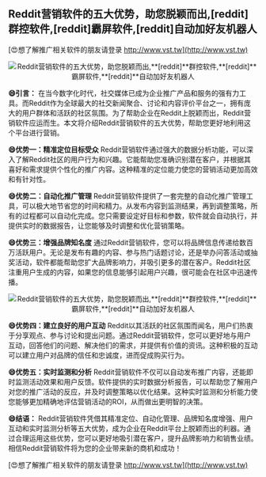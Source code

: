 ## **Reddit营销软件的五大优势，助您脱颖而出,**[reddit]**群控软件,**[reddit]**霸屏软件,**[reddit]**自动加好友机器人**

[😍想了解推广相关软件的朋友请登录 http://www.vst.tw](http://www.vst.tw)

 <center><img src="https://vst.tw/MP4/tuiguang/png/5.png" alt="Reddit营销软件的五大优势，助您脱颖而出,**[reddit]**群控软件,**[reddit]**霸屏软件,**[reddit]**自动加好友机器人"></center>

**😄引言：**
在当今数字化时代，社交媒体已成为企业推广产品和服务的强有力工具。而Reddit作为全球最大的社交新闻聚合、讨论和内容评价平台之一，拥有庞大的用户群体和活跃的社区氛围。为了帮助企业在Reddit上脱颖而出，Reddit营销软件应运而生。本文将介绍Reddit营销软件的五大优势，帮助您更好地利用这个平台进行营销。

**😄优势一：精准定位目标受众**
Reddit营销软件通过强大的数据分析功能，可以深入了解Reddit社区的用户行为和兴趣。它能帮助您准确识别潜在客户，并根据其喜好和需求提供个性化的推广内容。这种精准的定位能力使您的营销活动更加高效和有针对性。

**😄优势二：自动化推广管理**
Reddit营销软件提供了一套完整的自动化推广管理工具，可以极大地节省您的时间和精力。从发布内容到监测结果，再到调整策略，所有的过程都可以自动化完成。您只需要设定好目标和参数，软件就会自动执行，并提供实时的数据报告，让您能够及时调整和优化营销策略。

**😄优势三：增强品牌知名度**
通过Reddit营销软件，您可以将品牌信息传递给数百万活跃用户。无论是发布有趣的内容、参与热门话题讨论，还是举办问答活动或抽奖活动，软件都能帮助您扩大品牌影响力，并吸引更多的潜在客户。Reddit社区注重用户生成的内容，如果您的信息能够引起用户兴趣，很可能会在社区中迅速传播。

 <center><img src="https://vst.tw/MP4/tuiguang/png/5.png" alt="Reddit营销软件的五大优势，助您脱颖而出,**[reddit]**群控软件,**[reddit]**霸屏软件,**[reddit]**自动加好友机器人"></center>

**😄优势四：建立良好的用户互动**
Reddit以其活跃的社区氛围而闻名，用户们热衷于分享观点、参与讨论和提出问题。通过Reddit营销软件，您可以更好地与用户互动，回答他们的问题、解决他们的需求，并提供有价值的资讯。这种积极的互动可以建立用户对品牌的信任和忠诚度，进而促成购买行为。

**😄优势五：实时监测和分析**
Reddit营销软件不仅可以自动发布推广内容，还能即时监测活动效果和用户反馈。软件提供的实时数据分析报告，可以帮助您了解用户对您的推广活动的反应，并及时调整策略以优化结果。这种实时监测和分析能力使您能够更加精确地评估营销活动的ROI，从而做出更明智的决策。

**😄结语：**
Reddit营销软件凭借其精准定位、自动化管理、品牌知名度增强、用户互动和实时监测分析等五大优势，成为企业在Reddit平台上脱颖而出的利器。通过合理运用这些优势，您可以更好地吸引潜在客户，提升品牌影响力和销售业绩。相信Reddit营销软件将为您的企业带来新的商机和成功！

[😍想了解推广相关软件的朋友请登录 http://www.vst.tw](http://www.vst.tw)



